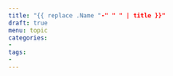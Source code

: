 ```yaml
---
title: "{{ replace .Name "-" " " | title }}"
draft: true
menu: topic
categories:
-
tags:
- 
---
```

